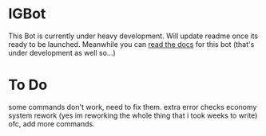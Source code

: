 # IGBot

This Bot is currently under heavy development. Will update readme once its ready to be launched.
Meanwhile you can [read the docs](https://igrohan.github.io/IGBot) for this bot (that's under development as well so...)

# To Do 
some commands don't work, need to fix them.
extra error checks
economy system rework (yes im reworking the whole thing that i took weeks to write)
ofc, add more commands.
